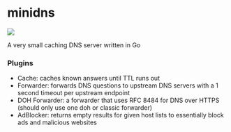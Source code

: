 # minidns

[<img class="badge" tag="github.com/tcfw/minidns" src="https://goreportcard.com/badge/github.com/tcfw/minidns">](https://goreportcard.com/report/github.com/tcfw/minidns)

A very small caching DNS server written in Go

### Plugins
- Cache: caches known answers until TTL runs out
- Forwarder: forwards DNS questions to upstream DNS servers with a 1 second timeout per upstream endpoint
- DOH Forwarder: a forwarder that uses RFC 8484 for DNS over HTTPS (should only use one doh or classic forwarder)
- AdBlocker: returns empty results for given host lists to essentially block ads and malicious websites